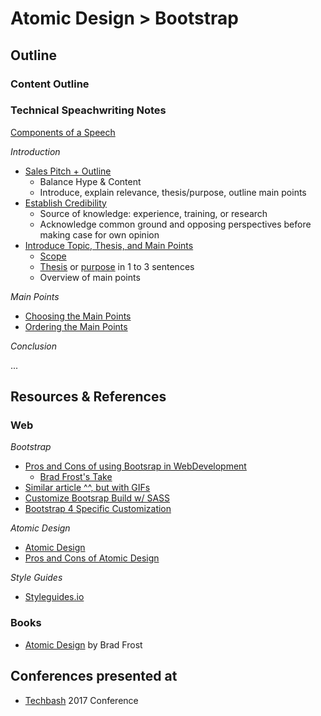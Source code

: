 # Atomic Design > Bootstrap


## Outline

### Content Outline



### Technical Speachwriting Notes

[Components of a Speech](https://www.boundless.com/communications/textbooks/boundless-communications-textbook/organizing-and-outlining-the-speech-10/principles-of-organization-51/components-of-a-speech-main-points-introduction-conclusion-and-transitions-204-1634/)

*Introduction*

- [Sales Pitch + Outline](https://www.boundless.com/communications/textbooks/boundless-communications-textbook/organizing-and-outlining-the-speech-10/introduction-53/the-role-of-the-introduction-210-6624/)
	- Balance Hype & Content
	- Introduce, explain relevance, thesis/purpose, outline main points
- [Establish Credibility](https://www.boundless.com/communications/textbooks/boundless-communications-textbook/organizing-and-outlining-the-speech-10/introduction-53/establishing-credibility-212-10648/)
	- Source of knowledge: experience, training, or research
	- Acknowledge common ground and opposing perspectives before making case for own opinion
- [Introduce Topic, Thesis, and Main Points](https://www.boundless.com/communications/textbooks/boundless-communications-textbook/organizing-and-outlining-the-speech-10/introduction-53/introducing-the-topic-thesis-and-main-points-213-4164/)
	- [Scope](https://www.boundless.com/communications/definition/scope/)
	- [Thesis](https://www.boundless.com/communications/definition/thesis/) or [purpose](https://www.boundless.com/communications/definition/purpose/) in 1 to 3 sentences
	- Overview of main points

*Main Points*

- [Choosing the Main Points](https://www.boundless.com/communications/textbooks/boundless-communications-textbook/organizing-and-outlining-the-speech-10/main-points-52/choosing-the-main-points-207-6813/)
- [Ordering the Main Points](https://www.boundless.com/communications/textbooks/boundless-communications-textbook/organizing-and-outlining-the-speech-10/main-points-52/ordering-the-main-points-208-6650/)


*Conclusion*

...


## Resources & References

### Web

_Bootstrap_

- [Pros and Cons of using Bootsrap in WebDevelopment](https://www.quora.com/What-are-the-pros-and-cons-of-using-Bootstrap-in-web-development)
	- [Brad Frost's Take](https://plus.google.com/+BradFrost/posts/2mmdf4Q2jMy)
- [Similar article ^^, but with GIFs](http://blog.creative-tim.com/web-design/use-not-use-bootstrap-framework/)
- [Customize Bootsrap Build w/ SASS](https://www.codementor.io/trey/create-custom-bootstrap-build-with-scss-du107p62v)
- [Bootstrap 4 Specific Customization](https://coursetro.com/posts/design/73/How-to-Customize-Bootstrap-4-with-Sass)

_Atomic Design_

- [Atomic Design](http://bradfrost.com/blog/post/atomic-web-design/)
- [Pros and Cons of Atomic Design](http://blog.achintyatech.com/atomic-designing-pros-cons/)

_Style Guides_

- [Styleguides.io](http://styleguides.io/)


### Books

- [Atomic Design](http://atomicdesign.bradfrost.com/) by Brad Frost


## Conferences presented at

- [Techbash](https://www.techbash.com/) 2017 Conference
